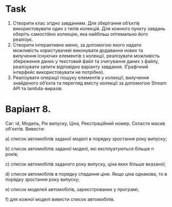 # Task
1. Створити клас згідно завданням. Для зберігання об’єктів використовувати один з
типів колекцій. Для кожного пункту завдань оберіть самостійно колекцію, яка
найбільш оптимально його реалізує.
2. Створити інтерактивне меню, за допомогою якого надати можливість
користувачеві виконувати додавання нових та вилучення існуючих елементів з
колекції, реалізувати можливість збереження даних у текстовий файл та зчитування
даних з файлу, реалізувати запити відповідно варіанту завдання. (Графічний
інтерфейс використовувати не потрібно).
3. Реалізувати операції пошуку елементів у колекції, вилучення знайденого об’єкта
та перегляд вмісту колекції за допомогою Stream API та lambda-виразів.
# Варіант 8.
Car: id, Модель, Рік випуску, Ціна, Реєстраційний номер.
Скласти масив об'єктів. Вивести:

a) список автомобілів заданої моделі в порядку зростання року випуску;

b) список автомобілів заданої моделі, які експлуатуються більше n років;

c) список автомобілів заданого року випуску, ціна яких більше вказаної;

d) список автомобілів в порядку спадання ціни. Якщо ціна однакова, то в
порядку зростання року випуску;

e) список моделей автомобілів, зареєстрованих у програмі;

f) для кожної моделі вивести список автомобілів.
